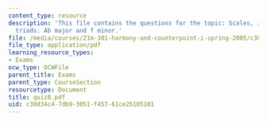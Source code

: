 ```yaml
---
content_type: resource
description: 'This file contains the questions for the topic: Scales, intervals, and
  triads: Ab major and f minor.'
file: /media/courses/21m-301-harmony-and-counterpoint-i-spring-2005/c30d34c47db93051f45761ce2b105101_quiz8.pdf
file_type: application/pdf
learning_resource_types:
- Exams
ocw_type: OCWFile
parent_title: Exams
parent_type: CourseSection
resourcetype: Document
title: quiz8.pdf
uid: c30d34c4-7db9-3051-f457-61ce2b105101
---
```

